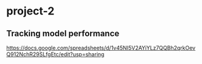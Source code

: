 # project-2

## Tracking model performance
https://docs.google.com/spreadsheets/d/1v45NI5V2AYiYLz7QQBh2qrkOevQ912NchR29SLfgEtc/edit?usp=sharing